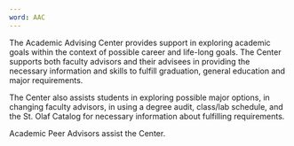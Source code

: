 ```yaml
---
word: AAC
---
```


  The Academic Advising Center provides support in exploring academic goals within the context of possible career and life-long goals. The Center supports both faculty advisors and their advisees in providing the necessary information and skills to fulfill graduation, general education and major requirements.

  The Center also assists students in exploring possible major options, in changing faculty advisors, in using a degree audit, class/lab schedule, and the St. Olaf Catalog for necessary information about fulfilling requirements.

  Academic Peer Advisors assist the Center.

